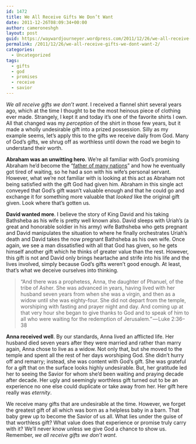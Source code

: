 ```yaml
---
id: 1472
title: We All Receive Gifts We Don’t Want
date: 2011-12-26T08:09:34+00:00
author: cameroneshgh
layout: post
guid: https://waywardjourneyer.wordpress.com/2011/12/26/we-all-receive-gifts-we-dont-want-2/
permalink: /2011/12/26/we-all-receive-gifts-we-dont-want-2/
categories:
  - Uncategorized
tags:
  - gifts
  - god
  - promises
  - receive
  - savior
---
```

_We all receive gifts we don’t want_. I received a flannel shirt several years ago, which at the time I thought to be the most heinous piece of clothing ever made. Strangely, I kept it and today it’s one of the favorite shirts I own. All that changed was my _perception_ of the shirt in those few years, but it made a wholly undesirable gift into a prized possession. Silly as my example seems, let’s apply this to the gifts we receive daily from God. Many of God’s gifts, we shrug off as worthless until down the road we begin to understand their worth.

**Abraham was an unwitting hero**. We’re all familiar with God’s promising Abraham he’d become the “<a href="http://www.biblegateway.com/passage/?search=genesis%2012&version=ESV" target="_blank">father of many nations</a>” and how he eventually got tired of waiting, so he had a son with his wife’s personal servant. However, what we’re not familiar with is looking at this act as Abraham not being satisfied with the gift God had given him. Abraham in this single act conveyed that God’s gift wasn’t valuable enough and that he could go and exchange it for something more valuable that _looked_ like the original gift given. Look where that’s gotten us.

**David wanted more**. I believe the story of King David and his taking Bathsheba as his wife is pretty well known also. David sleeps with Uriah’s (a great and honorable soldier in his army) wife Bathsheba who gets pregnant and David manipulates the situation to where he finally orchestrates Uriah’s death and David takes the now pregnant Bathsheba as his own wife. Once again, we see a man dissatisfied with all that God has given, so he gets himself another gift which he thinks of greater value than the rest. However, this gift is not and David only brings heartache and strife into his life and the lives involved, simply because God’s gifts weren’t good enough. At least, that’s what we deceive ourselves into thinking.

> “And there was a prophetess, Anna, the daughter of Phanuel, of the tribe of Asher. She was advanced in years, having lived with her husband seven years from when she was a virgin, and then as a widow until she was eighty-four. She did not depart from the temple, worshiping with fasting and prayer night and day. And coming up at that very hour she began to give thanks to God and to speak of him to all who were waiting for the redemption of Jerusalem.” — Luke 2:36–38

**Anna received well**. By our standards, Anna lived an afflicted life. Her husband died seven years after they were married and rather than marry again, Anna chose to live as a widow. Not only that, but she moved to the temple and spent all the rest of her days worshiping God. She didn’t hurry off and remarry; instead, she was content with God’s gift. She was grateful for a gift that on the surface looks highly undesirable. But, her gratitude led her to seeing the Savior for whom she’d been waiting and praying decade after decade. Her ugly and seemingly worthless gift turned out to be an experience no one else could duplicate or take away from her. Her gift here really was _eternity_.

We receive many gifts that are undesirable at the time. However, we forget the greatest gift of all which was born as a helpless baby in a barn. That baby grew up to become the Savior of us all. What lies under the guise of that worthless gift? What value does that experience or promise truly carry with it? We’ll never know unless we give God a chance to show us. Remember, _we all receive gifts we don’t want_.